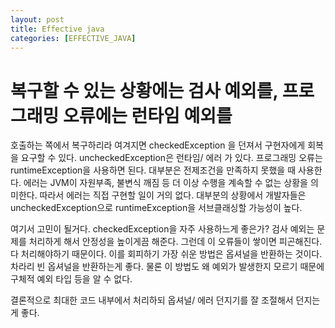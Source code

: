 ```yaml
---
layout: post
title: Effective java
categories: [EFFECTIVE_JAVA]
---
```


# 복구할 수 있는 상황에는 검사 예외를, 프로그래밍 오류에는 런타임 예외를

호출하는 쪽에서 복구하리라 여겨지면 checkedException 을 던져서 구현자에게 회복을 요구할 수 있다. uncheckedException은 런타임/ 에러 가 있다. 
프로그래밍 오류는 runtimeException을 사용하면 된다. 대부분은 전제조건을 만족하지 못했을 때 사용한다. 에러는 JVM이 자원부족, 불변식 깨짐 등 더 이상 수행을
계속할 수 없는 상황을 의미한다. 따라서 에러는 직접 구현할 일이 거의 없다. 대부분의 상황에서 개발자들은 uncheckedException으로 runtimeException을
서브클래싱할 가능성이 높다.

여기서 고민이 될거다. checkedException을 자주 사용하느게 좋은가? 검사 예외는 문제를 처리하게 해서 안정성을 높이게끔 해준다. 그런데 이 오류들이 쌓이면
피곤해진다. 다 처리해야하기 때문이다. 이를 회피하기 가장 쉬운 방법은 옵셔널을 반환하는 것이다. 차라리 빈 옵셔널을 반환하는게 좋다. 
물론 이 방법도 왜 예외가 발생한지 모르기 때문에 구체적 예외 타입 등을 알 수 없다. 

결론적으로 최대한 코드 내부에서 처리하되 옵셔널/ 에러 던지기를 잘 조절해서 던지는게 좋다.